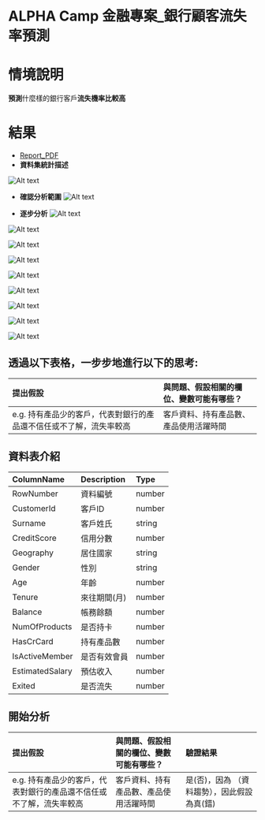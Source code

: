 ALPHA Camp 金融專案_銀行顧客流失率預測
===

# 情境說明
**預測**什麼樣的銀行客戶**流失機率比較高**

# 結果
* [Report_PDF](https://github.com/DrDAN6770/MySQL_Python/blob/main/AC%E9%87%91%E8%9E%8D%E5%B0%88%E6%A1%88_%E9%8A%80%E8%A1%8C%E9%A1%A7%E5%AE%A2%E6%B5%81%E5%A4%B1%E7%8E%87/%E9%87%91%E8%9E%8D%E5%B0%88%E6%A1%88-%E9%8A%80%E8%A1%8C%E5%AE%A2%E6%88%B6%E6%B5%81%E5%A4%B1%E7%8E%87%E5%88%86%E6%9E%90.pdf)
* **資料集統計描述**

![Alt text](picture/image.png)

* **確認分析範圍**
![Alt text](picture/image-1.png)

* **逐步分析**
![Alt text](picture/image-2.png)

![Alt text](picture/image-3.png)

![Alt text](picture/image-4.png)

![Alt text](picture/image-5.png)

![Alt text](picture/image-6.png)

![Alt text](picture/image-7.png)

![Alt text](picture/image-8.png)

![Alt text](picture/image-9.png)

![Alt text](picture/image-10.png)

## 透過以下表格，一步步地進行以下的思考:
| 提出假設 | 與問題、假設相關的欄位、變數可能有哪些？ |
| :-- | :-- |
| e.g. 持有產品少的客戶，代表對銀行的產品還不信任或不了解，流失率較高 | 客戶資料、持有產品數、產品使用活躍時間 |

## 資料表介紹
| ColumnName | Description | Type |
| :-- | :-- | :-- | 
| RowNumber | 資料編號 | number |
| CustomerId | 客戶ID | number |
| Surname | 客戶姓氏 | string |
| CreditScore | 信用分數 | number |
| Geography | 居住國家 | string |
| Gender | 性別 | string |
| Age | 年齡 | number |
| Tenure | 來往期間(月) | number |
| Balance | 帳務餘額 | number |
| NumOfProducts | 是否持卡 | number |
| HasCrCard | 持有產品數 | number |
| IsActiveMember | 是否有效會員 | number |
| EstimatedSalary | 預估收入 | number |
| Exited | 是否流失 | number |

## 開始分析
| 提出假設 | 與問題、假設相關的欄位、變數可能有哪些？ | 驗證結果 |
| :-- | :-- | :-- |
| e.g. 持有產品少的客戶，代表對銀行的產品還不信任或不了解，流失率較高 | 客戶資料、持有產品數、產品使用活躍時間 | 是(否)，因為 （資料趨勢），因此假設為真(錯) |